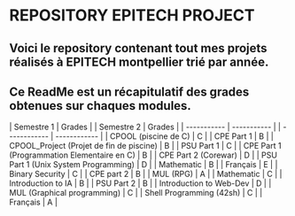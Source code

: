 # REPOSITORY EPITECH PROJECT
## Voici le repository contenant tout mes projets réalisés à EPITECH montpellier trié par année.
## Ce ReadMe est un récapitulatif des grades obtenues sur chaques modules.

| Semestre 1 | Grades |                                                                | Semestre 2 | Grades |
| ----------- | ----------- |                                                          | ------------ | ------------ |
| CPOOL (piscine de C) | C |                                                           | CPE Part 1 | B |
| CPOOL_Project (Projet de fin de piscine) | B |                                       | PSU Part 1 | C |
| CPE Part 1 (Programmation Elementaire en C) | B |                                    | CPE Part 2 (Corewar) | D |
| PSU Part 1 (Unix System Programming) | D |                                           | Mathematic | B |
| Français | E |                                                                       | Binary Security | C |
| CPE part 2 | B |                                                                     | MUL (RPG) | A |
| Mathematic | C |                                                                     | Introduction to IA | B |
| PSU Part 2 | B |                                                                     | Introduction to Web-Dev | D |
| MUL (Graphical programming) | C |                                                    | Shell Programming (42sh) | C |
                                                                                       | Français | A |
